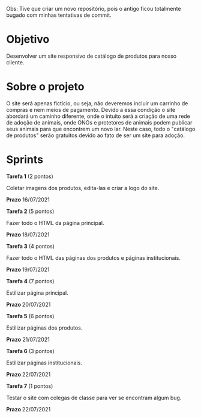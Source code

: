 Obs: Tive que criar um novo repositório, pois o antigo ficou totalmente bugado com minhas tentativas de commit.

<h1>Objetivo</h1>
<p>Desenvolver um site responsivo de catálogo de produtos para nosso cliente.</p>

<h1>Sobre o projeto</h1>
<p>O site será apenas fictício, ou seja, não deveremos incluir um carrinho de compras e nem meios de pagamento. Devido a essa condição o site abordará um caminho diferente, onde o intuito será a criação de uma rede de adoção de animais, onde ONGs e protetores de animais podem publicar seus animais para que encontrem um novo lar. Neste caso, todo o "catálogo de produtos" serão gratuitos devido ao fato de ser um site para adoção.</p>

<h1>Sprints</h1>
<p><b>Tarefa 1</b> (2 pontos)</p>
Coletar imagens dos produtos, edita-las e criar a logo do site.
<p><b>Prazo</b>
16/07/2021</p>

<p><b>Tarefa 2</b> (5 pontos)</p>
Fazer todo o HTML da página principal.
<p><b>Prazo </b>
18/07/2021</p>

<p><b>Tarefa 3</b> (4 pontos)</p>
Fazer todo o HTML das páginas dos produtos e páginas institucionais.
<p><b>Prazo </b>
19/07/2021</p>

<p><b>Tarefa 4</b> (7 pontos)</p>
Estilizar página principal.
<p><b>Prazo </b>
20/07/2021</p>

<p><b>Tarefa 5</b> (6 pontos)</p>
Estilizar páginas dos produtos.
<p><b>Prazo</b>
21/07/2021</p>

<p><b>Tarefa 6</b> (3 pontos)</p>
Estilizar páginas institucionais.
<p><b>Prazo </b>
22/07/2021</p>

<p><b>Tarefa 7</b> (1 pontos)</p>
Testar o site com colegas de classe para ver se encontram algum bug.
<p><b>Prazo </b>
22/07/2021</p>
